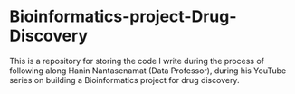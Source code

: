 # Bioinformatics-project-Drug-Discovery
This is a repository for storing the code I write during the process of following along Hanin Nantasenamat (Data Professor), during his YouTube series on building a Bioinformatics project for drug discovery.
